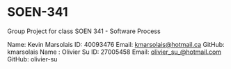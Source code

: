 # SOEN-341
Group Project for class SOEN 341 - Software Process 

Name: Kevin Marsolais ID: 40093476 Email: kmarsolais@hotmail.ca GitHub: kmarsolais
Name : Olivier Su ID: 27005458 Email: olivier_su_@hotmail.com GitHub: olivier-su